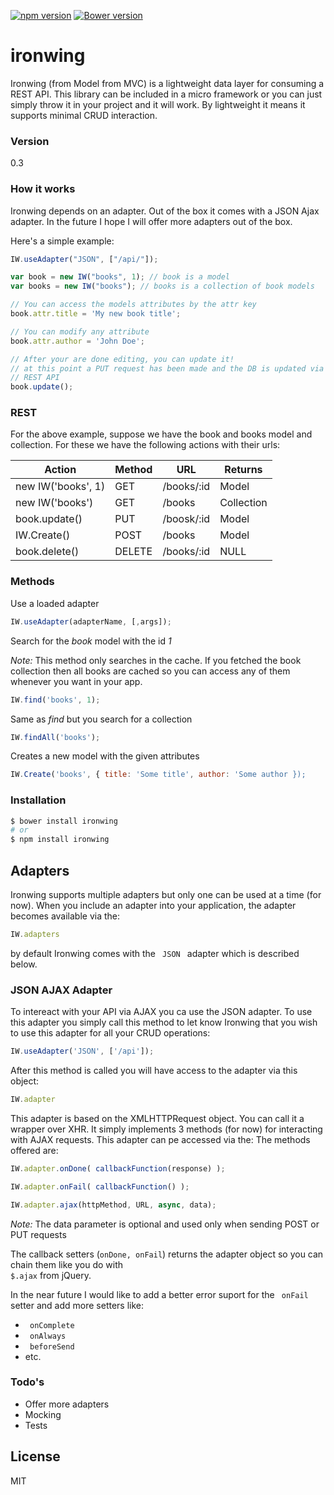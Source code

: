 [![npm version](https://badge.fury.io/js/ironwing.svg)](http://badge.fury.io/js/ironwing)
[![Bower version](https://badge.fury.io/bo/ironwing.svg)](http://badge.fury.io/bo/ironwing)

# ironwing

Ironwing (from Model from MVC) is a lightweight data layer for consuming a REST API. This library can be included in a micro framework or you can just simply throw it in your project and it will work. By lightweight it means it supports minimal CRUD interaction.

### Version
0.3

### How it works
Ironwing depends on an adapter. Out of the box it comes with a JSON Ajax adapter. In the future I hope I will offer more adapters out of the box.

Here's a simple example:
```js
IW.useAdapter("JSON", ["/api/"]);

var book = new IW("books", 1); // book is a model
var books = new IW("books"); // books is a collection of book models

// You can access the models attributes by the attr key
book.attr.title = 'My new book title';

// You can modify any attribute
book.attr.author = 'John Doe';

// After your are done editing, you can update it!
// at this point a PUT request has been made and the DB is updated via the
// REST API
book.update();
```
### REST
For the above example, suppose we have the book and books model and collection. For these we have the following actions with their urls:

| Action            | Method | URL        | Returns    |
| ----------------- | -------|------------|----------- |
| new IW('books', 1) | GET    | /books/:id | Model      |
| new IW('books')    | GET    | /books     | Collection |
| book.update()     | PUT    | /boosk/:id | Model      |
| IW.Create()        | POST   | /books     | Model      |
| book.delete()     | DELETE | /books/:id | NULL       |


### Methods
Use a loaded adapter
```js
IW.useAdapter(adapterName, [,args]);
```
Search for the <i>book</i> model with the id <i>1</i>

<i>Note:</i> This method only searches in the cache. If you fetched the book collection then all books are cached so you can access any of them whenever you want in your app.
```js
IW.find('books', 1);
```
Same as <i> find </i> but you search for a collection
```js
IW.findAll('books');
```

Creates a new model with the given attributes
```js
IW.Create('books', { title: 'Some title', author: 'Some author });
```

### Installation

```sh
$ bower install ironwing
# or
$ npm install ironwing
```

## Adapters
Ironwing supports multiple adapters but only one can be used at a time (for now).
When you include an adapter into your application, the adapter becomes available via the:
```js
IW.adapters
```
by default Ironwing comes with the <code> JSON </code> adapter which is described below.
### JSON AJAX Adapter
To intereact with your API via AJAX you ca use the JSON adapter. To use this adapter you simply call this method to let know Ironwing that you wish to use this adapter for all your CRUD operations:
```js
IW.useAdapter('JSON', ['/api']);
```
After this method is called you will have access to the adapter via this object:
```js
IW.adapter
```
This adapter is based on the XMLHTTPRequest object. You can call it a wrapper over XHR. It simply implements 3 methods (for now) for interacting with AJAX requests. This adapter can pe accessed via the:
The methods offered are:
```js
IW.adapter.onDone( callbackFunction(response) );
```
```js
IW.adapter.onFail( callbackFunction() );
```
```js
IW.adapter.ajax(httpMethod, URL, async, data);
```
<i>Note:</i> The data parameter is optional and used only when sending POST or PUT requests

The callback setters (<code>onDone, onFail</code>) returns the adapter object so you can chain them like you do with <code> $.ajax</code> from jQuery.

In the near future I would like to add a better error suport for the <code> onFail </code> setter and add more setters like:
- <code> onComplete </code>
- <code> onAlways </code>
- <code> beforeSend </code>
- etc.

### Todo's

 - Offer more adapters
 - Mocking
 - Tests

License
----

MIT
